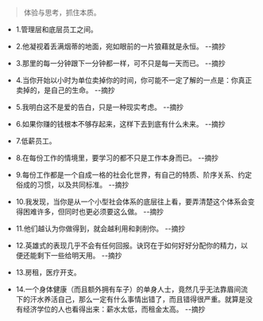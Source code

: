 >体验与思考，抓住本质。

- 1.管理层和底层员工之间。

- 2.他凝视着丢满烟蒂的地面，宛如眼前的一片狼藉就是永恒。 --摘抄

- 3.那里的每一分钟跟下一分钟都一样，可不只是每一天而已。 --摘抄

- 4.当你开始以小时为单位卖掉你的时间，你可能不一定了解的一点是：你真正卖掉的，是自己的生命。 --摘抄

- 5.我明白这不是爱的告白，只是一种现实考虑。 --摘抄

- 6.如果你赚的钱根本不够存起来，这样下去到底有什么未来。 --摘抄

- 7.低薪员工。

- 8.在每份工作的情境里，要学习的都不只是工作本身而已。 --摘抄

- 9.每份工作都是一个自成一格的社会化世界，有自己的特质、阶序关系、约定俗成的习惯，以及共同标准。 --摘抄

- 10.我发现，当你是从一个小型社会体系的底层往上看，要弄清楚这个体系会变得困难许多，但同时也更必须要这么做。 --摘抄

- 11.他们越认为你做得到，就会越利用和剥削你。 --摘抄

- 12.英雄式的表现几乎不会有任何回报。诀窍在于如何好好分配你的精力，以便还能剩下一些给明天用。 --摘抄

- 13.房租，医疗开支。

- 14.一个身体健康（而且额外拥有车子）的单身人士，竟然几乎无法靠眉间流下的汗水养活自己，那么一定有什么事情出错了，而且错得很严重。就算是没有经济学位的人也看得出来：薪水太低，而租金太高。 --摘抄
